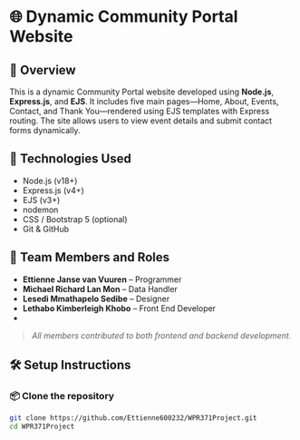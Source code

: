 # 🌐 Dynamic Community Portal Website

## 📘 Overview
This is a dynamic Community Portal website developed using **Node.js**, **Express.js**, and **EJS**. It includes five main pages—Home, About, Events, Contact, and Thank You—rendered using EJS templates with Express routing. The site allows users to view event details and submit contact forms dynamically.

## 🧰 Technologies Used
- Node.js (v18+)
- Express.js (v4+)
- EJS (v3+)
- nodemon
- CSS / Bootstrap 5 (optional)
- Git & GitHub

## 👥 Team Members and Roles
- **Ettienne Janse van Vuuren** – Programmer
- **Michael Richard Lan Mon** – Data Handler
- **Lesedi Mmathapelo Sedibe** – Designer
- **Lethabo Kimberleigh Khobo** – Front End Developer
- 

> *All members contributed to both frontend and backend development.*

## 🛠 Setup Instructions

### 📦 Clone the repository
```bash
git clone https://github.com/Ettienne600232/WPR371Project.git
cd WPR371Project
